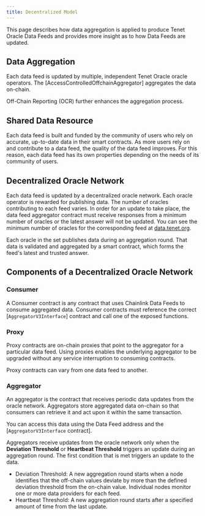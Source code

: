```yaml
---
title: Decentralized Model
---
```

This page describes how data aggregation is applied to produce Tenet Oracle Data Feeds and provides more insight as to how Data Feeds are updated.

## Data Aggregation

Each data feed is updated by multiple, independent Tenet Oracle oracle operators. The [AccessControlledOffchainAggregator] aggregates the data on-chain.

Off-Chain Reporting (OCR) further enhances the aggregation process.

## Shared Data Resource

Each data feed is built and funded by the community of users who rely on accurate, up-to-date data in their smart contracts. As more users rely on and contribute to a data feed, the quality of the data feed improves. For this reason, each data feed has its own properties depending on the needs of its community of users.

## Decentralized Oracle Network

Each data feed is updated by a decentralized oracle network. Each oracle operator is rewarded for publishing data. The number of oracles contributing to each feed varies. In order for an update to take place, the data feed aggregator contract must receive responses from a minimum number of oracles or the latest answer will not be updated. You can see the minimum number of oracles for the corresponding feed at [data.tenet.org](https://data.tenet.org).

Each oracle in the set publishes data during an aggregation round. That data is validated and aggregated by a smart contract, which forms the feed's latest and trusted answer.

## Components of a Decentralized Oracle Network

### Consumer

A Consumer contract is any contract that uses Chainlink Data Feeds to consume aggregated data. Consumer contracts must reference the correct [`AggregatorV3Interface`] contract and call one of the exposed functions.

### Proxy

Proxy contracts are on-chain proxies that point to the aggregator for a particular data feed. Using proxies enables the underlying aggregator to be upgraded without any service interruption to consuming contracts.

Proxy contracts can vary from one data feed to another.

### Aggregator

An aggregator is the contract that receives periodic data updates from the oracle network. Aggregators store aggregated data on-chain so that consumers can retrieve it and act upon it within the same transaction.

You can access this data using the Data Feed address and the [`AggregatorV3Interface` contract].

Aggregators receive updates from the oracle network only when the **Deviation Threshold** or **Heartbeat Threshold** triggers an update during an aggregation round. The first condition that is met triggers an update to the data.

- Deviation Threshold: A new aggregation round starts when a node identifies that the off-chain values deviate by more than the defined deviation threshold from the on-chain value. Individual nodes monitor one or more data providers for each feed.
- Heartbeat Threshold: A new aggregation round starts after a specified amount of time from the last update.
